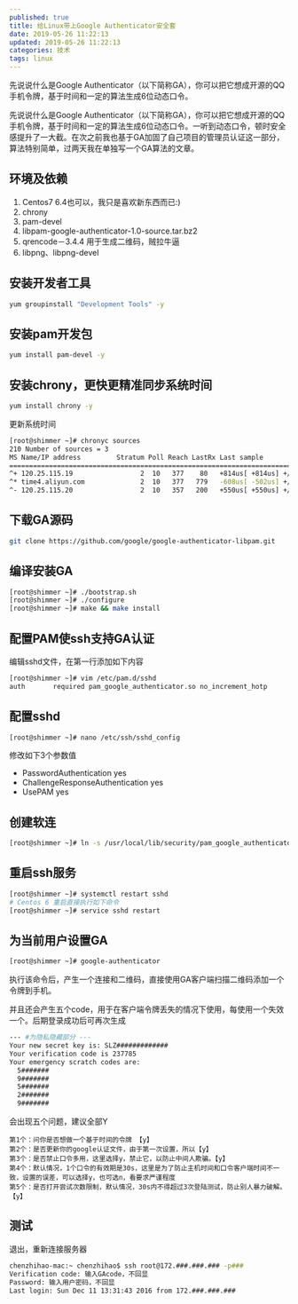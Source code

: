 ```yaml
---
published: true
title: 给Linux带上Google Authenticator安全套
date: 2019-05-26 11:22:13
updated: 2019-05-26 11:22:13
categories: 技术
tags: linux
---
```

先说说什么是Google Authenticator（以下简称GA），你可以把它想成开源的QQ手机令牌，基于时间和一定的算法生成6位动态口令。

<!--more-->

先说说什么是Google Authenticator（以下简称GA），你可以把它想成开源的QQ手机令牌，基于时间和一定的算法生成6位动态口令。一听到动态口令，顿时安全感提升了一大截。在次之前我也基于GA加固了自己项目的管理员认证这一部分，算法特别简单，过两天我在单独写一个GA算法的文章。

## 环境及依赖

1. Centos7    6.4也可以，我只是喜欢新东西而已:)
2. chrony
3. pam-devel
4. libpam-google-authenticator-1.0-source.tar.bz2
5. qrencode－3.4.4 用于生成二维码，贼拉牛逼
6. libpng、libpng-devel

## 安装开发者工具
```bash 
yum groupinstall "Development Tools" -y
```
## 安装pam开发包
```bash
yum install pam-devel -y
```
## 安装chrony，更快更精准同步系统时间
```bash 
yum install chrony -y
```
更新系统时间
```bash
[root@shimmer ~]# chronyc sources
210 Number of sources = 3
MS Name/IP address         Stratum Poll Reach LastRx Last sample
===============================================================================
^+ 120.25.115.19                 2  10   377    80   +814us[ +814us] +/-   71ms
^* time4.aliyun.com              2  10   377   779   -608us[ -502us] +/-   47ms
^- 120.25.115.20                 2  10   357   200   +550us[ +550us] +/-   71ms
```

## 下载GA源码
```bash
git clone https://github.com/google/google-authenticator-libpam.git
```

## 编译安装GA
```bash
[root@shimmer ~]# ./bootstrap.sh 
[root@shimmer ~]# ./configure
[root@shimmer ~]# make && make install
```
## 配置PAM使ssh支持GA认证
编辑sshd文件，在第一行添加如下内容

```bash
[root@shimmer ~]# vim /etc/pam.d/sshd 
auth       required pam_google_authenticator.so no_increment_hotp
```

## 配置sshd
```bash
[root@shimmer ~]# nano /etc/ssh/sshd_config
```
修改如下3个参数值

- PasswordAuthentication  yes
- ChallengeResponseAuthentication  yes
- UsePAM  yes

## 创建软连
```bash
[root@shimmer ~]# ln -s /usr/local/lib/security/pam_google_authenticator.so /usr/lib64/security/pam_google_authenticator.so
```
## 重启ssh服务
```bash
[root@shimmer ~]# systemctl restart sshd
# Centos 6 重启直接执行如下命令
[root@shimmer ~]# service sshd restart
```

## 为当前用户设置GA
```bash
[root@shimmer ~]# google-authenticator
```
执行该命令后，产生一个连接和二维码，直接使用GA客户端扫描二维码添加一个令牌到手机。

并且还会产生五个code，用于在客户端令牌丢失的情况下使用，每使用一个失效一个。后期登录成功后可再次生成

```bash
--- #为隐私隐藏部分 ---
Your new secret key is: SLZ#############
Your verification code is 237785
Your emergency scratch codes are:
  5#######
  9#######
  5#######
  2#######
  9#######
```

会出现五个问题，建议全部Y
```
第1个：问你是否想做一个基于时间的令牌 【y】
第2个：是否更新你的google认证文件，由于第一次设置，所以【y】
第3个：是否禁止口令多用，这里选择y，禁止它，以防止中间人欺骗。【y】
第4个：默认情况，1个口令的有效期是30s，这里是为了防止主机时间和口令客户端时间不一致，设置的误差，可以选择y，也可选n，看要求严谨程度
第5个：是否打开尝试次数限制，默认情况，30s内不得超过3次登陆测试，防止别人暴力破解。【y】
```

## 测试
退出，重新连接服务器
```bash
chenzhihao-mac:~ chenzhihao$ ssh root@172.###.###.### -p###
Verification code: 输入GAcode，不回显
Password: 输入用户密码，不回显
Last login: Sun Dec 11 13:31:43 2016 from 172.###.###.###
```
